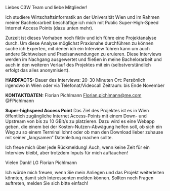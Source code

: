 Liebes C3W Team und liebe Mitglieder!

Ich studiere Wirtschaftsinformatik an der Universität Wien und im Rahmen meiner Bachelorarbeit beschäftige ich mich mit Public Super-High-Speed Internet Access Points (dazu unten mehr). 

Zurzeit ist dieses Vorhaben noch fiktiv und ich führe eine Projektanalyse durch.
Um diese Analyse möglichst Praxisnahe durchführen zu können suche ich Experten, mit denen ich ein Interview führen kann um auch andere Sichtweisen und Praxisanwendungen zu eruieren. Diese Interviews werden im Nachgang ausgewertet und fließen in meine Bachelorarbeit und auch in den weiteren Verlauf des Projektes mit ein (selbstverständlich erfolgt das alles anonymisiert).

**HARDFACTS:**
Dauer des Interviews: 20-30 Minuten
Ort: Persönlich irgendwo in Wien oder via Telefonat/Videocall
Zeitraum: bis Ende November

**KONTAKTDATEN:**
Florian Pichlmann
Florian.pichlmann@me.com
@FPichlmann

**Super-highspeed Access Point**
Das Ziel des Projektes ist es in Wien öffentlich zugängliche Internet Access-Points mit einem Down- und Upstream von bis zu 10 GBit/s zu platzieren. Dazu wird es eine Webapp geben, die einem bei der Kosten-Nutzen-Abwägung helfen soll, ob sich ein Weg zu so einem Terminal lohnt oder ob man den Download lieber zuhause mit seiner „langsamen“ Datenleitung machen sollte.

Ich freue mich über jede Rückmeldung! Auch, wenn keine Zeit für ein Interview bleibt, aber trotzdem Inputs für mich auftauchen!

Vielen Dank!
LG Florian Pichlmann

Ich würde mich freuen, wenn Sie mein Anliegen und das Projekt weiterleiten könnten, damit sich Interessenten melden können.
Sollten noch Fragen auftreten, melden Sie sich bitte einfach!
